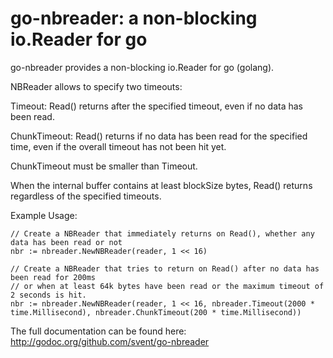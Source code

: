 go-nbreader: a non-blocking io.Reader for go
============================================

go-nbreader provides a non-blocking io.Reader for go (golang).

NBReader allows to specify two timeouts:

Timeout: Read() returns after the specified timeout, even if no data has been read.

ChunkTimeout: Read() returns if no data has been read for the specified time, even if the overall timeout has not been hit yet.

ChunkTimeout must be smaller than Timeout.

When the internal buffer contains at least blockSize bytes, Read() returns regardless of the specified timeouts.

Example Usage:

	// Create a NBReader that immediately returns on Read(), whether any data has been read or not
	nbr := nbreader.NewNBReader(reader, 1 << 16)

	// Create a NBReader that tries to return on Read() after no data has been read for 200ms
	// or when at least 64k bytes have been read or the maximum timeout of 2 seconds is hit.
	nbr := nbreader.NewNBReader(reader, 1 << 16, nbreader.Timeout(2000 * time.Millisecond), nbreader.ChunkTimeout(200 * time.Millisecond))

The full documentation can be found here: <http://godoc.org/github.com/svent/go-nbreader>
